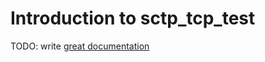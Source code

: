 # Introduction to sctp_tcp_test

TODO: write [great documentation](http://jacobian.org/writing/what-to-write/)
